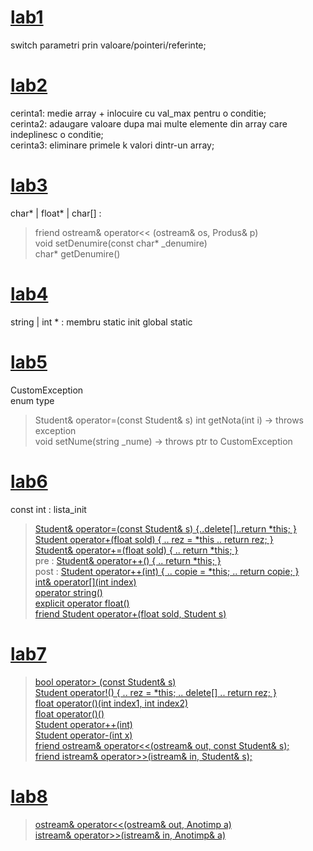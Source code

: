 # [lab1](https://github.com/standr3/OopLabs/blob/main/1/laborator01.cpp)  
switch parametri prin valoare/pointeri/referinte;  
# [lab2](https://github.com/standr3/OopLabs/blob/main/2/lab2.cpp)  
cerinta1: medie array + inlocuire cu val_max pentru o conditie;  
cerinta2: adaugare valoare dupa mai multe elemente din array care indeplinesc o conditie;  
cerinta3: eliminare primele k valori dintr-un array;  
# [lab3](https://github.com/standr3/OopLabs/blob/main/3/lab3.cpp)
char* | float* | char[] :   
> friend ostream& operator<< (ostream& os, Produs& p)  
> void setDenumire(const char* _denumire)   
> char* getDenumire()  
# [lab4](https://github.com/standr3/OopLabs/blob/main/4/lab4.cpp)  
string | int * : 
membru static
init global static 
# [lab5](https://github.com/standr3/OopLabs/blob/main/5/lab5.cpp)
CustomException  
enum type
> Student& operator=(const Student& s)
> int getNota(int i) -> throws exception  
> void setNume(string _nume) -> throws ptr to CustomException  
# [lab6](https://github.com/standr3/OopLabs/blob/main/6/lab6.cpp)
const int :
lista_init  
> [Student& operator=(const Student& s) {..delete[]..return *this; }](https://github.com/standr3/OopLabs/blob/336717bf81239e4c9c7a3fd25d8aafcfdc6e69c5/6/lab6.cpp#L57)  
> [Student operator+(float sold) { ..  rez = *this .. return rez; }](https://github.com/standr3/OopLabs/blob/336717bf81239e4c9c7a3fd25d8aafcfdc6e69c5/6/lab6.cpp#L76)  
> [Student& operator+=(float sold) { .. return *this; }](https://github.com/standr3/OopLabs/blob/336717bf81239e4c9c7a3fd25d8aafcfdc6e69c5/6/lab6.cpp#L83)  
> pre : [Student& operator++() { .. return *this; }](https://github.com/standr3/OopLabs/blob/336717bf81239e4c9c7a3fd25d8aafcfdc6e69c5/6/lab6.cpp#L89)   
> post : [Student operator++(int) { .. copie = *this; .. return copie; }](https://github.com/standr3/OopLabs/blob/336717bf81239e4c9c7a3fd25d8aafcfdc6e69c5/6/lab6.cpp#L95)  
> [int& operator[](int index)](https://github.com/standr3/OopLabs/blob/336717bf81239e4c9c7a3fd25d8aafcfdc6e69c5/6/lab6.cpp#L101)   
> [operator string()](https://github.com/standr3/OopLabs/blob/336717bf81239e4c9c7a3fd25d8aafcfdc6e69c5/6/lab6.cpp#L108)  
> [explicit operator float()](https://github.com/standr3/OopLabs/blob/336717bf81239e4c9c7a3fd25d8aafcfdc6e69c5/6/lab6.cpp#L110)  
> [friend Student operator+(float sold, Student s)](https://github.com/standr3/OopLabs/blob/336717bf81239e4c9c7a3fd25d8aafcfdc6e69c5/6/lab6.cpp#L129)
# [lab7](https://github.com/standr3/OopLabs/blob/main/7/lab07.cpp)
> [bool operator> (const Student& s)](https://github.com/standr3/OopLabs/blob/336717bf81239e4c9c7a3fd25d8aafcfdc6e69c5/7/lab07.cpp#L78)  
> [Student operator!() { .. rez = *this; .. delete[] .. return rez; }](https://github.com/standr3/OopLabs/blob/336717bf81239e4c9c7a3fd25d8aafcfdc6e69c5/7/lab07.cpp#L85)  
> [float operator()(int index1, int index2)](https://github.com/standr3/OopLabs/blob/336717bf81239e4c9c7a3fd25d8aafcfdc6e69c5/7/lab07.cpp#L94)  
> [float operator()()](https://github.com/standr3/OopLabs/blob/336717bf81239e4c9c7a3fd25d8aafcfdc6e69c5/7/lab07.cpp#L103)  
> [Student operator++(int)](https://github.com/standr3/OopLabs/blob/336717bf81239e4c9c7a3fd25d8aafcfdc6e69c5/7/lab07.cpp#L108)  
> [Student operator-(int x)](https://github.com/standr3/OopLabs/blob/336717bf81239e4c9c7a3fd25d8aafcfdc6e69c5/7/lab07.cpp#L121)  
> [friend ostream& operator<<(ostream& out, const Student& s);]()  
> [friend istream& operator>>(istream& in, Student& s);]()  
# [lab8](https://github.com/standr3/OopLabs/blob/main/8/lab8.cpp)
> [ostream& operator<<(ostream& out, Anotimp a)](https://github.com/standr3/OopLabs/blob/336717bf81239e4c9c7a3fd25d8aafcfdc6e69c5/7/lab07.cpp#L177)  
> [istream& operator>>(istream& in, Anotimp& a)](https://github.com/standr3/OopLabs/blob/336717bf81239e4c9c7a3fd25d8aafcfdc6e69c5/7/lab07.cpp#L153)  

